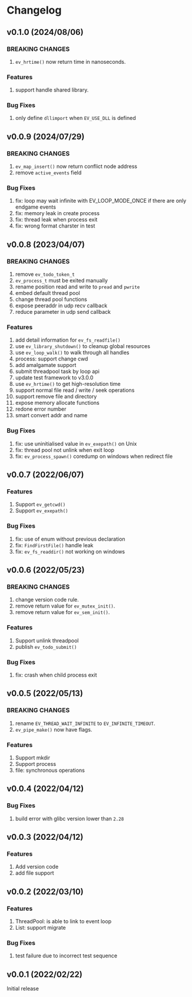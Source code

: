 # Changelog

## v0.1.0 (2024/08/06)

### BREAKING CHANGES
1. `ev_hrtime()` now return time in nanoseconds.

### Features
1. support handle shared library.

### Bug Fixes
1. only define `dllimport` when `EV_USE_DLL` is defined


## v0.0.9 (2024/07/29)

### BREAKING CHANGES
1. `ev_map_insert()` now return conflict node address
2. remove `active_events` field

### Bug Fixes
1. fix: loop may wait infinite with EV_LOOP_MODE_ONCE if there are only endgame events
2. fix: memory leak in create process
3. fix: thread leak when process exit
4. fix: wrong format charster in test


## v0.0.8 (2023/04/07)

### BREAKING CHANGES
1. remove `ev_todo_token_t`
2. `ev_process_t` must be exited manually
3. rename position read and write to `pread` and `pwrite`
4. embed default thread pool
5. change thread pool functions
6. expose peeraddr in udp recv callback
7. reduce parameter in udp send callback

### Features
1. add detail information for `ev_fs_readfile()`
2. use `ev_library_shutdown()` to cleanup global resources
3. use `ev_loop_walk()` to walk through all handles
4. process: support change cwd
5. add amalgamate support
6. submit threadpool task by loop api
7. update test framework to v3.0.0
8. use `ev_hrtime()` to get high-resolution time
9. support normal file read / write / seek operations
10. support remove file and directory
11. expose memory allocate functions
12. redone error number
13. smart convert addr and name

### Bug Fixes
1. fix: use uninitialised value in `ev_exepath()` on Unix
2. fix: thread pool not unlink when exit loop
3. fix: `ev_process_spawn()` coredump on windows when redirect file


## v0.0.7 (2022/06/07)

### Features
1. Support `ev_getcwd()`
2. Support `ev_exepath()`

### Bug Fixes
1. fix: use of enum without previous declaration
2. fix: `FindFirstFile()` handle leak
3. fix: `ev_fs_readdir()` not working on windows


## v0.0.6 (2022/05/23)

### BREAKING CHANGES
1. change version code rule.
2. remove return value for `ev_mutex_init()`.
3. remove return value for `ev_sem_init()`.

### Features
1. Support unlink threadpool
2. publish `ev_todo_submit()`

### Bug Fixes
1. fix: crash when child process exit


## v0.0.5 (2022/05/13)

### BREAKING CHANGES
1. rename `EV_THREAD_WAIT_INFINITE` to `EV_INFINITE_TIMEOUT`.
2. `ev_pipe_make()` now have flags.

### Features
1. Support mkdir
2. Support process
3. file: synchronous operations


## v0.0.4 (2022/04/12)

### Bug Fixes
1. build error with glibc version lower than `2.28`


## v0.0.3 (2022/04/12)

### Features
1. Add version code
2. add file support


## v0.0.2 (2022/03/10)

### Features
1. ThreadPool: is able to link to event loop
2. List: support migrate

### Bug Fixes
1. test failure due to incorrect test sequence


## v0.0.1 (2022/02/22)

Initial release
